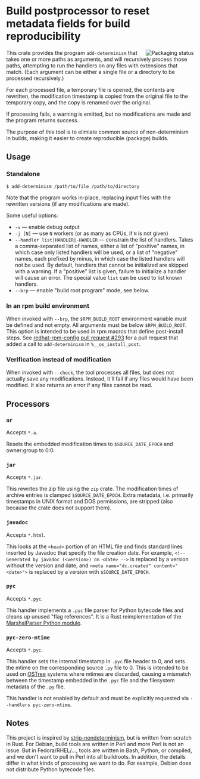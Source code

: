 # Build postprocessor to reset metadata fields for build reproducibility

<a href="https://repology.org/project/add-determinism/versions">
    <img src="https://repology.org/badge/vertical-allrepos/add-determinism.svg" alt="Packaging status" align="right">
</a>

This crate provides the program `add-determinism` that takes one or more paths as arguments,
and will recursively process those paths,
attempting to run the handlers on any files with extensions that match.
(Each argument can be either a single file or a directory to be processed recursively.)

For each processed file, a temporary file is opened,
the contents are rewritten,
the modification timestamp is copied from the original file to the temporary copy,
and the copy is renamed over the original.

If processing fails, a warning is emitted,
but no modifications are made and the program returns success.

The purpose of this tool is to elimiate common source of non-determinism in builds,
making it easier to create reproducible (package) builds.

## Usage

### Standalone

```console
$ add-determinism /path/to/file /path/to/directory
```
Note that the program works in-place, replacing input files with the rewritten versions (if any modifications are made).

Some useful options:

* `-v` — enable debug output
* `-j [N]` — use `N` workers (or as many as CPUs, if `N` is not given)
* `--handler list|HANDLER|-HANDLER` — constrain the list of handlers. Takes a comma-separated list of names, either a list of "positive" names, in which case only listed handlers will be used, or a list of "negative" names, each prefixed by minus, in which case the listed handlers will not be used. By default, handlers that cannot be initialized are skipped with a warning. If a "positive" list is given, failure to initialize a handler will cause an error. The special value `list` can be used to list known handlers.
* `--brp` — enable "build root program" mode, see below.

### In an rpm build environment

When invoked with `--brp`, the `$RPM_BUILD_ROOT` environment variable must be defined and not empty.
All arguments must be below `$RPM_BUILD_ROOT`.
This option is intended to be used in rpm macros that define post-install steps.
See [redhat-rpm-config pull request #293](https://src.fedoraproject.org/rpms/redhat-rpm-config/pull-request/293)
for a pull request that added a call to `add-determinism` in `%__os_install_post`.

### Verification instead of modification

When invoked with `--check`, the tool processes all files,
but does not actually save any modifications.
Instead, it'll fail if any files would have been modified.
It also returns an error if any files cannot be read.

## Processors

### `ar`

Accepts `*.a`.

Resets the embedded modification times to `$SOURCE_DATE_EPOCH` and owner:group to 0:0.

### `jar`

Accepts `*.jar`.

This rewrites the zip file using the `zip` crate.
The modification times of archive entries is clamped `$SOURCE_DATE_EPOCH`.
Extra metadata, i.e. primarily timestamps in UNIX format and DOS permissions,
are stripped (also because the crate does not support them).

### `javadoc`

Accepts `*.html`.

This looks at the `<head>` portion of an HTML file and finds standard
lines inserted by Javadoc that specify the file creation date.
For example,
`<!-- Generated by javadoc (<version>) on <date> -->` is replaced by a version without the version and date,
and `<meta name="dc.created" content="<date>">` is replaced by a version with `$SOURCE_DATE_EPOCH`.

### `pyc`

Accepts `*.pyc`.

This handler implements a `.pyc` file parser for Python bytecode files
and cleans up unused "flag references".
It is a Rust reimplementation of
the [MarshalParser Python module](https://github.com/fedora-python/marshalparser).

### `pyc-zero-mtime`

Accepts `*.pyc`.

This handler sets the internal timestamp in `.pyc` file header to 0,
and sets the mtime on the corresponding source `.py` file to 0.
This is intended to be used on [OSTree](https://github.com/ostreedev/ostree)
systems where mtimes are discarded,
causing a mismatch between the timestamp embedded in the `.pyc` file
and the filesystem metadata of the `.py` file.

This handler is not enabled by default and must be explicitly requested
via `--handlers pyc-zero-mtime`.

## Notes

This project is inspired by
[strip-nondeterminism](https://salsa.debian.org/reproducible-builds/strip-nondeterminism),
but is written from scratch in Rust.
For Debian, build tools are written in Perl and more Perl is not an issue.
But in Fedora/RHEL/…, tools are written in Bash, Python, or compiled,
and we don't want to pull in Perl into all buildroots.
In addition, the details differ in what kinds of processing we want to do.
For example, Debian does not distribute Python bytecode files.
